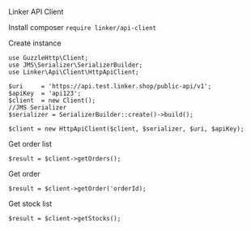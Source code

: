 Linker API Client

Install 
    composer `require linker/api-client`
        
Create instance

    use GuzzleHttp\Client;
    use JMS\Serializer\SerializerBuilder;
    use Linker\Api\Client\HttpApiClient;

    $uri     = 'https://api.test.linker.shop/public-api/v1';
    $apiKey  = 'api123';    
    $client  = new Client();
    //JMS Serializer
    $serializer = SerializerBuilder::create()->build();
        
    $client = new HttpApiClient($client, $serializer, $uri, $apiKey);
    
    
Get order list 

    $result = $client->getOrders();

    
Get order 

    $result = $client->getOrder('orderId);
        
Get stock list 

    $result = $client->getStocks();
